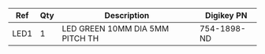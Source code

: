 |Ref|Qty|Description|Digikey PN|
|---|---|-----------|------|
|LED1|1|LED GREEN 10MM DIA 5MM PITCH TH|754-1898-ND|


